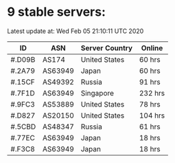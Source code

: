 # 9 stable servers:

Latest update at: Wed Feb 05 21:10:11 UTC 2020

| ID | ASN | Server Country | Online |
| -- | --- | -------------- | ------ |
| #.D09B | AS174 | United States | 60 hrs |
| #.2A79 | AS63949 | Japan | 60 hrs |
| #.15CF | AS49392 | Russia | 91 hrs |
| #.7F1D | AS63949 | Singapore | 232 hrs |
| #.9FC3 | AS53889 | United States | 78 hrs |
| #.D827 | AS20150 | United States | 104 hrs |
| #.5CBD | AS48347 | Russia | 61 hrs |
| #.77EC | AS63949 | Japan | 18 hrs |
| #.F3C8 | AS63949 | Japan | 18 hrs |

